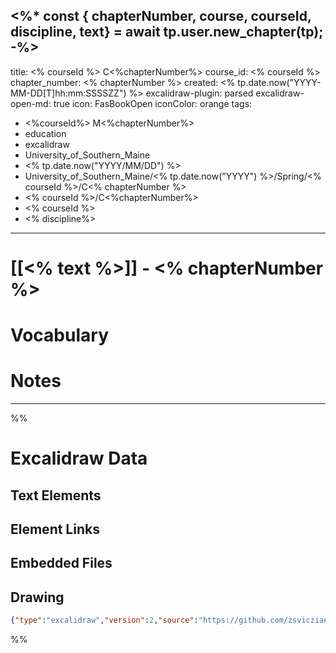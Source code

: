<%*
const { chapterNumber, course, courseId, discipline, text} = await tp.user.new_chapter(tp);
-%>
---
title: <% courseId %> C<%chapterNumber%>
course_id: <% courseId %>
chapter_number: <% chapterNumber %>
created: <% tp.date.now("YYYY-MM-DD[T]hh:mm:SSSSZZ") %>
excalidraw-plugin: parsed
excalidraw-open-md: true
icon: FasBookOpen
iconColor: orange
tags: 
  - <%courseId%> M<%chapterNumber%>
  - education
  - excalidraw
  - University_of_Southern_Maine 
  - <% tp.date.now("YYYY/MM/DD") %>
  - University_of_Southern_Maine/<% tp.date.now("YYYY") %>/Spring/<% courseId %>/C<% chapterNumber %>
  - <% courseId %>/C<%chapterNumber%>
  - <% courseId %>
  - <% discipline%>
  
---

# [[<% text %>]] - <% chapterNumber %>


# Vocabulary


# Notes




---
%%
# Excalidraw Data

## Text Elements

## Element Links


## Embedded Files


## Drawing
```json
{"type":"excalidraw","version":2,"source":"https://github.com/zsviczian/obsidian-excalidraw-plugin/releases/tag/2.8.0","elements":[],"appState":{"gridSize":null,"viewBackgroundColor":"#ffffff"}}
```
%%